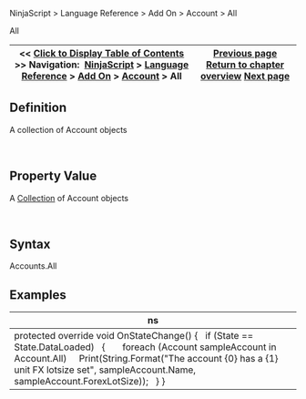 ﻿


NinjaScript \> Language Reference \> Add On \> Account \> All






















All







| \<\< [Click to Display Table of Contents](all.md) \>\> **Navigation:**     [NinjaScript](ninjascript-1.md) \> [Language Reference](language_reference_wip-1.md) \> [Add On](add_on-1.md) \> [Account](account_class-1.md) \> All | [Previous page](accountstatusupdate-1.md) [Return to chapter overview](account_class-1.md) [Next page](cancel-1.md) |
| --- | --- |











## Definition


A collection of Account objects


 


## Property Value


A [Collection](https://msdn.microsoft.com/en-us/library/ms132397(v=vs.110).aspx) of Account objects


 


## Syntax


Accounts.All


## 


## Examples




| ns |
| --- |
| protected override void OnStateChange() {    if (State \=\= State.DataLoaded)    {        foreach (Account sampleAccount in Account.All)     Print(String.Format("The account {0} has a {1} unit FX lotsize set", sampleAccount.Name, sampleAccount.ForexLotSize));    } } |









